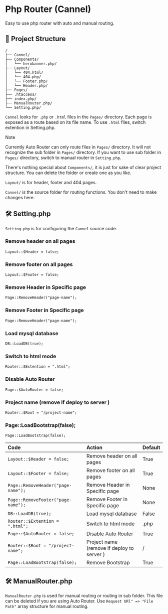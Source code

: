 # Php Router (Cannel)

Easy to use php router with auto and manual routing.

## 📁 Project Structure

```text
/
├── Cannel/
├── Components/
│   └── herobanner.php/
├── Layout/
│   └── 404.html/
│   └── 404.php/
│   └── Footer.php/
│   └── Header.php/
├── Pages/
├── .htaccess/
├── index.php/
├── ManualRouter.php/
└── Setting.php/
```

`Cannel` looks for `.php` or `.html` files in the `Pages/` directory. Each page is exposed as a route based on its file name. To use `.html` files, switch extention in Setting.php.

> [!NOTE]
> Currently Auto Router can only route files in `Pages/` directory. It will not recognize the sub folder in `Pages/` directory. If you want to use sub folder in `Pages/` directory, switch to manual router in `Setting.php`.

There's nothing special about `Components/`, it is just for sake of clear project structure. You can delete the folder or create one as you like.

`Layout/` is for header, footer and 404 pages.

`Cannel/` is the source folder for routing functions. You don't need to make changes here.

## 🛠️ Setting.php

`Setting.php` is for configuring the `Cannel` source code.

### Remove header on all pages

```text
Layout::$Header = false;
```

### Remove footer on all pages

```text
Layout::$Footer = false;
```

### Remove Header in Specific page

```text
Page::RemoveHeader("page-name");
```

### Remove Footer in Specific page

```text
Page::RemoveHeader("page-name");
```

### Load mysql database

```text
DB::LoadDB(true);
```

### Switch to html mode

```text
Router::$Extention = ".html";
```

### Disable Auto Router

```text
Page::$AutoRouter = false;
```

### Project name (remove if deploy to server )

```text
Router::$Root = "/project-name";
```

### Page::LoadBootstrap(false);

```text
Page::LoadBootstrap(false);
```

| Code                               | Action                                     | Default |
| :--------------------------------- | :----------------------------------------- | :------ |
| `Layout::$Header = false;`         | Remove header on all pages                 | True    |
| `Layout::$Footer = false;`         | Remove footer on all pages                 | True    |
| `Page::RemoveHeader("page-name");` | Remove Header in Specific page             | None    |
| `Page::RemoveFooter("page-name");` | Remove Footer in Specific page             | None    |
| `DB::LoadDB(true);`                | Load mysql database                        | False   |
| `Router::$Extention = ".html";`    | Switch to html mode                        | .php    |
| `Page::$AutoRouter = false;`       | Disable Auto Router                        | True    |
| `Router::$Root = "/project-name";` | Project name (remove if deploy to server ) | /       |
| `Page::LoadBootstrap(false);`      | Remove Bootstrap                           | True    |

## 🛠️ ManualRouter.php

`ManualRouter.php` is used for manual routing or routing in sub folder. This file can be deleted if you are using Auto Router.
Use `Request URl" => "File Path"` array structure for manual routing.
